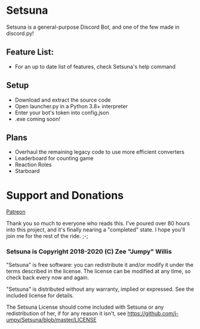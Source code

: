 # Setsuna

Setsuna is a general-purpose Discord Bot, and one of the few made in discord.py!
## Feature List:
- For an up to date list of features, check Setsuna's help command
## Setup
- Download and extract the source code
- Open launcher.py in a Python 3.8+ interpreter
- Enter your bot's token into config.json
- .exe coming soon!
## Plans
- Overhaul the remaining legacy code to use more efficient converters
- Leaderboard for counting game
- Reaction Roles
- Starboard
# Support and Donations

[Patreon](https://www.patreon.com/jumpyvonvagabond)

Thank you so much to everyone who reads this. I've poured over 80 hours into this project, and it's finally nearing a "completed" state. I hope you'll join me for the rest of the ride. ;-;

### Setsuna is Copyright 2018-2020 (C) Zee "Jumpy" Willis
"Setsuna" is free software: you can redistribute it and/or modify it under the terms described in the license. The license can be modified at any time, so check back every now and again.

"Setsuna" is distributed without any warranty, implied or expressed. See the
included license for details.

The Setsuna License should come included with Setsuna or any redistribution of her, if for any reason it isn't, see https://github.com/j-umpy/Setsuna/blob/master/LICENSE
